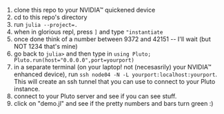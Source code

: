 1) clone this repo to your NVIDIA™ quickened device
2) cd to this repo's directory
3) run ``julia --project=.``
4) when in glorious repl, press ``]`` and type ``"instantiate``
5) once done think of a number between 9372 and 42151 -- I'll wait (but NOT 1234 that's mine)
6) go back to ``julia>`` and then type in ``using Pluto; Pluto.run(host="0.0.0.0",port=yourport)``
7) in a separate terminal (on your laptop! not (necesasrily) your NVIDIA™ enhanced device), run ``ssh node04 -N -L yourport:localhost:yourport``. This will create an ssh tunnel that you can use to connect to your Pluto instance.
8) connect to your Pluto server and see if you can see stuff.
9) click on "demo.jl" and see if the pretty numbers and bars turn green :)
